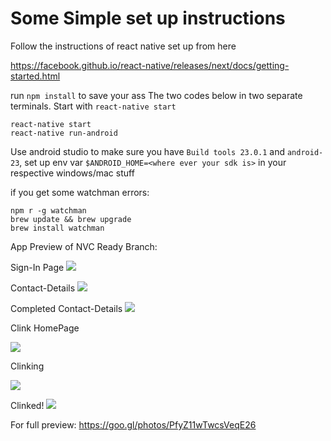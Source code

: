 # Some Simple set up instructions
Follow the instructions of react native set up from here 

https://facebook.github.io/react-native/releases/next/docs/getting-started.html

run `npm install` to save your ass
The two codes below in two separate terminals. Start with  `react-native start`
```
react-native start
react-native run-android
```

Use android studio to make sure you have `Build tools 23.0.1` and `android-23`, set up env var `$ANDROID_HOME=<where ever your sdk is>` in your respective windows/mac stuff

if you get some watchman errors:

```
npm r -g watchman
brew update && brew upgrade
brew install watchman
```

App Preview of NVC Ready Branch:

Sign-In Page
![](https://lh3.googleusercontent.com/vCoBaoU-5zFYRmIljaOXKiwD4xZlDqwDc32kk3SwD9NfOALuCDYpe8z9HwnTuBbh0ZtrJdMKZtfZrTtrsFJYsU5pc2Rv1KDUbFLIYXsNGIO2nq15Yi6qExZwfg9VCqviWtm1X-Fhac_0zebgtU3Nsm9f7Zy1BEBqvytRhoYgmFOwMWkiyo-q3ue6I-9Vqu8E9TPxFuG30SX1gDEOwBJbbGBe6j7MeviPNi9H7mmlqjnA3rSALykuj6A0T2d_DNW4F9CaQyiG1QNHevASMtmlaazT5KcSQIAvPmQjoggKHZnI6NXPcNaLyyIxxeQLpItpWWig1YWo_xDGNLIkCbDv5byMY70atotC7Wzy6t4hqQP7vczV25Sgv51MB43hzzjfZ_CIzqU-kXwL-P6VTGnGEhMMxdQ2GHcpukDS1BV59iyZ0MkogbfzkCuFgga4YNkWlrDQne-5iIlhYoarrqvZFONgMxB5BRolQLQlAcOebJnkw93AOLm29sQKfVw1Ofq5rv2sKfZ0lfHzuVfI6Em0LU-GWfARGjh8z3mqGbZsMcjn6JzjfWxN5ipRoE-sjWVo-M4FqtjGnuD9FJOYqY57uMYprHamZ5cxMHYlWjuVfK8wQq9cc2uyhnu11YpQeoPo9aD4Oog2-6s3HFdlfkKd0-WWSDbcXZG7AR5v=w345-h613-no)

Contact-Details
![](https://lh3.googleusercontent.com/jcoIyXV3cLyi9kf9JdCwmH1SDTI8QqBUwbk5ZjcAm2j6jf4WX5E49WD6rBUrnTyfaLqRFaMAH8iMRO4wKaQV_7NtAbvF2OpnlSPcjUg6EXSE13LU2YLSHtR-isHww0tS12ghiHbwOvcUlqnzpc-a49cctR5nR-kmCB8Dwgurm1mQKHQCxKAGh-jVeQ-ggvP5O4ufko9xYTblKgCzT1-8Q7zaA7-wsByLxsGw0D0U6X2bTBhxOyyp-07vfoK8hfhjAkaKO0UV0Xrc7aXBTafS8JWB0hbX8W0ILF-vVOa8_lh43lcfa1AWvD0M-Sp9QpzZqopVk0fb00Eof6iBL5SxbL89R0u7Nr3kGY-Xj7ys5Mzw2bb7uK-ykqO7tIFvlNk3hhHZd3fFdxZYeBdYhTHKpKW6hdzjWneNINVpXxcpLAFZkFw7nIB3IK7o_bb_LOxx3LSgRskdInjhoeS_FD8MbQxVJgvETplQodEvhsk3Qs6X3PB_aepfy4rb0qJPrxu1Rg7qZt727Qf8-uqWkXeRRKlbErxi3SI7663e8DGx_8RJ6oKp6yD3aCvX7c6jzDNyWuhUD0gIRVeW80BpQCiBmi8S8EdNEs6k4-QhY9lmVEFmoRbfI_zuWpFTLTQFGCQp17KNC0xvBRK_qcSwJh2y8An7cirskaCv_ad0=w345-h613-no)

Completed Contact-Details
![](https://lh3.googleusercontent.com/bTXVODsyez-6owT7yLI9P_PyfEEJf8DB1JMplsHHWqqrsn5NbgyrRmz6jlkOPAWKbj51dIWmkf4NSZPNjO62WIWFXleUXJSCo5RWs58Qaj4muFSHRsCDr3SgQa-WeR5unYkPeeM7HbE2o5InlfYxldYILbSNHRk1JDC13qMl4prkQI-71wkfJ133gaCr97RHQee8Lpgvs2XnXbOUFMiGE8sGVjX_bL7M717KccXB-spoDrvcXll_2D0SAV0_miBsajDikqS97VhL7TMzLmxFFtuRwcvsllYak8fInnIQFhZ5kZHrycQeGCfb9_Ya7zkzo6qBH-gdAPy8Nh0y2FwgyzaC_qhf6QQOtBQ7JLWjz-YRiBZxS31TJ2KHeEbJpWz8I874S_vF5IJGJEMAUsQdzngAVDD2moPt87Jz6rPOLwQLtBB1S0kGiAR72xrYWljbkCtv6exb7145QBTfeevGD9cQfws4E2RYnPYg9T0rHVWzgQOZdg22kNMz7cZrDkpeI9D1FD5pDapHlyCsV8sKZQLl9U60hzRWb3CnU2doGEiqmreelutBf_ucGzkw-OPNcpxyiwZFUPyQY3XQc0jqVE1y8htsI5AuUfDtKsjoQk0eTTGsSeZJggX0azaC8k6I84Wl-KBHgvhArM_w4I7RGcyTDXYJI4NIpXct=w345-h613-no)

Clink HomePage

![](https://lh3.googleusercontent.com/a2LUOWn24JIMf9Km9Q67wGpG7iNgOTHLxBGEMinxnisvz5QsGm9rgiDxExUMqMMN2ziCwVofbj6BhePeQB4vkDKnT36RctWVQlIUuuyZOhR2ks0zNCARST8JAuAsawtyZZezaA95ZJ6GV-fNfm92mb8fENnoKztxYWZvZaUFodkRG4jm1nKfpXO0DrPH1fCn1OoxG4JKQDQLSPNbY_5sceYULb3CQlqamaK2ldXgfiCLJJxmpdbu1WxDZT8swOBGbLrfqtQbC-PQzrNEmJUUT5tqfroOhb1jfudxMitQfPFNQb8gUKVxPLtO-_TLuKRDRdO17n9vR56mRGclzjWfg-ZNVLlgZWien07VSyB0z8RQF-DqMEut6b5XlIkCCjE20o71Wgawl3XY4hmuzEAdVqNROzhjS6Vqb_boPvRdbG19UdbpFcdoqmSSHySpB8DY3CYxwWYLFlotDta-TO6ow-1ro6O6zSpBmC15IjdFinFy84aGCgdVkQHxZrZJrDyB1UkEdAS6tpUk_R89zNEOBI7GqeS5ehNoiBg9diQaKkud875qRcHsEnuTY5TQlCijq5qjdEHEFCUf_DyWLLE3BWyERvmpRgJKw-wLqoFqOwIrwJkozro7JMxbqYGJdWim-NXUl9ALfxYh7jkig0E4dkQlITuHnu5hotRt=w345-h613-no)

Clinking

![](hhttps://lh3.googleusercontent.com/n7JN_La9XwPbENl0ZPb-Z8aUGZzivXTKXEEhJE6FEd7SKx-jBGdvz4oQKGV13Sj6o18Dj-Vg5EhQP-TPJa4xR4ORyeSwfhC5_swaZ5y9QxHMOessQ5b2SRc6wAWjTB97dZYjjJPD-BL5XCjRcpJrgrlxKFBBgVH42NYSqJ0-PoAA-EakOZ8Yc_HDlAee5_VkVBePFPmdVpnGqORT4Fyb6HYMhvOZcn33Pm9H6SlVoErwKJuCZ-HIH4YR3Z5LvDfdQN3T0S12QytyMgaoxSpJaBfrkpigI0DbgB6xh_eMPITWrd1Hf5DU1VQWzSIOlMQpBOJNO5zII8B53GDytJrruK_8ytjfoe_r-K-qDiaUlOMHWhTH6BsDDLR0RHp2G4rTboC7JJQecyTLs1FYq6lqAJ7Qn_gsbVDHtkjq9hly5nZxQ1fRmKjBwD-e3yK3mVRzzQZBpYxbcBe_z3ZRkPVZsnQV81hWUJsm9k6piFcMzwxrSgp0VyaX3RRYyljQQd1yf-Q3YPzqNNO-0HhNB4QP9qp8X9gHtAnpdKbmEJ8BGQ_6uqAc9KSsGuU0iRkpSH6eL6NQ3MtBjdQkS4wxky_r1cJ1rTukGtYGAbOXczKRG_UK8pYcQt4jVCNm-yIezGgS53TKuIRNOsORLg-UcysmtQ9lHG-uE0YFEFYA=w345-h613-no)

Clinked!
![](https://lh3.googleusercontent.com/Xs6VPrP7A67fFGjewhKILnPcQ-dAa97nA0JjfpaTM8WWy7wnzgKTgo7W8iyBC25a364Nnhtyz0pqcfY6fx9SLXMxfNPR3vMVW7UZcmwG_XYre9sG15mKuGbzf9jczUYDlZckp5Cf1g7XSBpltgWktLzvWRV83AeSe75XqpTzYHJ_xg-czbkM9QU_5bcGm1rUZn6ljqISt6KuTQMgP00n498iwrhgpdR4daTQX55DP9T4DUradIRsViQ1L6WE_nLmEf5XzlxYNyWDYg89zwJ_wn9AL728PdZofkQ0iwHmHmxfI96MZbSoPRGSgU8z9bUqdqR50ybwkGDWulmPGz9tPhKsFYzYmcw_a20MnXygpgckO6NDUVAk_NOi7_gxbAgbAI9pm77DwWYABpOAq4fQcAnV8ZeS40ptduVFg7A74wMTdujIEwCOVxWlSEZmc-5s7o0SD4tgTH9XGd2L3AutMDV7_G9mZBHwxhzy-nDnIBlMD3hD3EYazCleKDvTY__OLpp4-3JeUpzT5FymrSI2LImwCzS_0_p73BitLQwUnTgXczGNnp3lxe1_Qcc-QsHTSA76DK_QGI3uoFVh4-AvKTdzpWj5_JRi0qWlQYrVk8tuHcIBEh-Vf3kvV1lUenp-XS9FYJlyaqaV70sFVPkyciRgWXpaWIJ6qAlU=w345-h613-no)



For full preview: https://goo.gl/photos/PfyZ11wTwcsVeqE26

